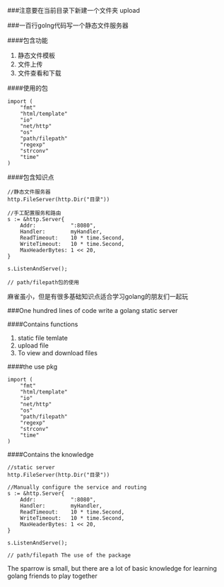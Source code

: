 
###注意要在当前目录下新建一个文件夹 upload


###一百行golng代码写一个静态文件服务器

####包含功能 

1. 静态文件模板
2. 文件上传
3. 文件查看和下载

####使用的包

	import (
		"fmt"
		"html/template"
		"io"
		"net/http"
		"os"
		"path/filepath"
		"regexp"
		"strconv"
		"time"
	)

####包含知识点

	//静态文件服务器
	http.FileServer(http.Dir("目录"))

	//手工配置服务和路由
	s := &http.Server{
		Addr:           ":8080",
		Handler:        myHandler,
		ReadTimeout:    10 * time.Second,
		WriteTimeout:   10 * time.Second,
		MaxHeaderBytes: 1 << 20,
	}

	s.ListenAndServe();

	// path/filepath包的使用

麻雀虽小，但是有很多基础知识点适合学习golang的朋友们一起玩

###One hundred lines of code write a golang static server

####Contains functions 

1. static file temlate 
2. upload file
3. To view and download files

####the use pkg

	import (
		"fmt"
		"html/template"
		"io"
		"net/http"
		"os"
		"path/filepath"
		"regexp"
		"strconv"
		"time"
	)

####Contains the knowledge

	//static server
	http.FileServer(http.Dir("目录"))

	//Manually configure the service and routing
	s := &http.Server{
		Addr:           ":8080",
		Handler:        myHandler,
		ReadTimeout:    10 * time.Second,
		WriteTimeout:   10 * time.Second,
		MaxHeaderBytes: 1 << 20,
	}

	s.ListenAndServe();

	// path/filepath The use of the package 

The sparrow is small, but there are a lot of basic knowledge for learning golang friends to play together

